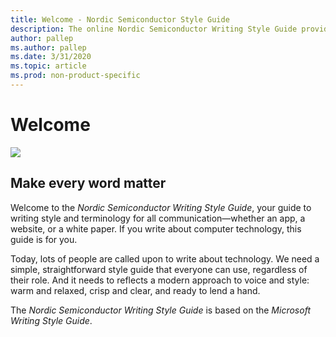 ```yaml
---
title: Welcome - Nordic Semiconductor Style Guide
description: The online Nordic Semiconductor Writing Style Guide provides up-to-date style and terminology guidelines.
author: pallep
ms.author: pallep
ms.date: 3/31/2020
ms.topic: article
ms.prod: non-product-specific
---
```


# Welcome

![](media/index/WritingStyleGuidebanner.png)

## Make every word matter

Welcome to the *Nordic Semiconductor Writing Style Guide*, your guide to writing style and terminology for all communication—whether an app, a website, or a white paper.
If you write about computer technology, this guide is for you.

Today, lots of people are called upon to write about technology. We need a simple, straightforward style guide that everyone can use, regardless of their role.
And it needs to reflects a modern approach to voice and style: warm and relaxed, crisp and clear, and ready to lend a hand.

The *Nordic Semiconductor Writing Style Guide* is based on the *Microsoft Writing Style Guide*.
